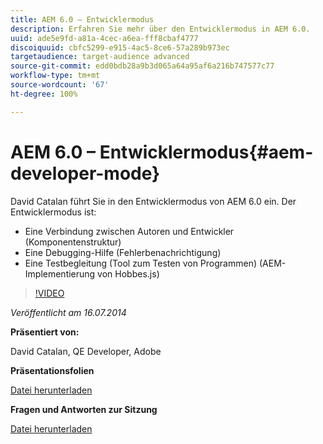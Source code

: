 ```yaml
---
title: AEM 6.0 – Entwicklermodus
description: Erfahren Sie mehr über den Entwicklermodus in AEM 6.0.
uuid: ade5e9fd-a81a-4cec-a6ea-fff8cbaf4777
discoiquuid: cbfc5299-e915-4ac5-8ce6-57a289b973ec
targetaudience: target-audience advanced
source-git-commit: edd0bdb28a9b3d065a64a95af6a216b747577c77
workflow-type: tm+mt
source-wordcount: '67'
ht-degree: 100%

---
```


# AEM 6.0 – Entwicklermodus{#aem-developer-mode}

David Catalan führt Sie in den Entwicklermodus von AEM 6.0 ein. Der Entwicklermodus ist:

* Eine Verbindung zwischen Autoren und Entwickler (Komponentenstruktur)
* Eine Debugging-Hilfe (Fehlerbenachrichtigung)
* Eine Testbegleitung (Tool zum Testen von Programmen) (AEM-Implementierung von Hobbes.js)

>[!VIDEO](https://video.tv.adobe.com/v/19501/?quality=9)

*Veröffentlicht am 16.07.2014*

**Präsentiert von:**

David Catalan, QE Developer, Adobe

**Präsentationsfolien**

[Datei herunterladen](assets/aem-6-developer-mode-07-16-14.pdf)

**Fragen und Antworten zur Sitzung**

[Datei herunterladen](assets/q-a-developer-mode-7-16-14.pdf)
<!--
[Get back to the Overview](https://helpx.adobe.com/experience-manager/kt/eseminars/gems/aem-index.html)
-->
